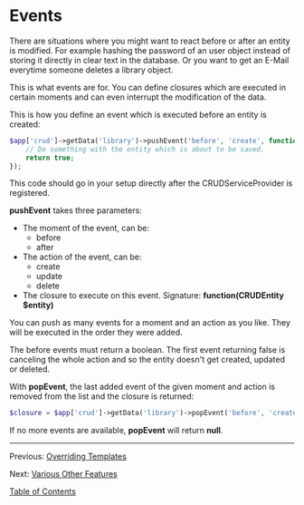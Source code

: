 Events
======

There are situations where you might want to react before or after an entity is
modified. For example hashing the password of an user object instead of storing
it directly in clear text in the database. Or you want to get an E-Mail everytime
someone deletes a library object.

This is what events are for. You can define closures which are executed in
certain moments and can even interrupt the modification of the data.

This is how you define an event which is executed before an entity is created:

```php
$app['crud']->getData('library')->pushEvent('before', 'create', function(CRUDEntity $entity) {
    // Do something with the entity which is about to be saved.
    return true;
});
```

This code should go in your setup directly after the CRUDServiceProvider is
registered.

__pushEvent__ takes three parameters:

- The moment of the event, can be:
  - before
  - after
- The action of the event, can be:
  - create
  - update
  - delete
- The closure to execute on this event. Signature: **function(CRUDEntity $entity)**

You can push as many events for a moment and an action as you like. They will
be executed in the order they were added.

The before events must return a boolean. The first event returning false is
canceling the whole action and so the entity doesn't get created, updated or
deleted.

With __popEvent__, the last added event of the given moment and action is
removed from the list and the closure is returned:

```php
$closure = $app['crud']->getData('library')->popEvent('before', 'create');
```

If no more events are available, __popEvent__ will return __null__.

---

Previous: [Overriding Templates](8_templates.md)

Next: [Various Other Features](10_miscfeatures.md)

[Table of Contents](0_manual.md)
